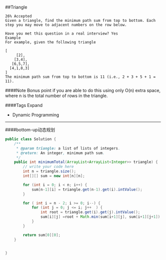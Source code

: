 ##Triangle

	26% Accepted
	Given a triangle, find the minimum path sum from top to bottom. Each step you may move to adjacent numbers on the row below.

	Have you met this question in a real interview? Yes
	Example
	For example, given the following triangle

	[
	     [2],
	    [3,4],
	   [6,5,7],
	  [4,1,8,3]
	]
	The minimum path sum from top to bottom is 11 (i.e., 2 + 3 + 5 + 1 = 11).

####Note
Bonus point if you are able to do this using only O(n) extra space, where n is the total number of rows in the triangle.

####Tags Expand
- Dynamic Programming


----

####bottom-up动态规划
```java
public class Solution {
    /**
     * @param triangle: a list of lists of integers.
     * @return: An integer, minimum path sum.
     */
    public int minimumTotal(ArrayList<ArrayList<Integer>> triangle) {
        // write your code here
        int n = triangle.size();
        int[][] sum = new int[n][n];

        for (int i = 0; i < n; i++) {
            sum[n-1][i] = triangle.get(n-1).get(i).intValue();
        }

        for ( int i = n - 2; i >= 0; i--) {
            for (int j = 0; j <= i; j++  ) {
                int root = triangle.get(i).get(j).intValue();
                sum[i][j] =root + Math.min(sum[i+1][j], sum[i+1][j+1]);
            }
        }

        return sum[0][0];
    }


}

```

